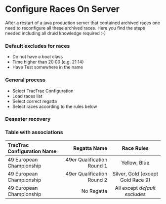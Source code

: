 # Configure Races On Server

After a restart of a java production server that contained archived races one need to reconfigure all these archived races. Here you find the steps needed including all druid knowledge required :-)

### Default excludes for races

* Do not have a boat class
* Time higher than 20:00 (e.g. 21:14)
* Have Test somewhere in the name

### General process

* Select TracTrac Configuration
* Load races list
* Select correct regatta
* Select races according to the rules below

### Desaster recovery

### Table with associations

| TracTrac Configuration Name | Regatta Name | Race Rules |
|:-----------|------------:|:------------:|
| 49 European Championship      |        49er Qualification Round 1 |     Yellow, Blue     |
| 49 European Championship      |        49er Qualification Round 2 |     Silver, Gold (except Gold Race 9)  |
| 49 European Championship      |        No Regatta |     All except _default excludes_  | 